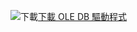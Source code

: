 ![下載](../ssms/media/download-icon.png)[下載 OLE DB 驅動程式](../connect/oledb/download-oledb-driver-for-sql-server.md)
